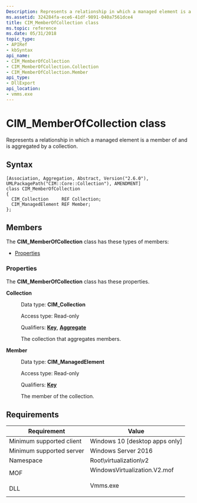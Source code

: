 ```yaml
---
Description: Represents a relationship in which a managed element is a member of and is aggregated by a collection.
ms.assetid: 324284fa-ece6-41df-9891-040a7561dce4
title: CIM_MemberOfCollection class
ms.topic: reference
ms.date: 05/31/2018
topic_type: 
- APIRef
- kbSyntax
api_name: 
- CIM_MemberOfCollection
- CIM_MemberOfCollection.Collection
- CIM_MemberOfCollection.Member
api_type: 
- DllExport
api_location: 
- vmms.exe
---
```


# CIM\_MemberOfCollection class

Represents a relationship in which a managed element is a member of and is aggregated by a collection.

## Syntax

``` syntax
[Association, Aggregation, Abstract, Version("2.6.0"), UMLPackagePath("CIM::Core::Collection"), AMENDMENT]
class CIM_MemberOfCollection
{
  CIM_Collection     REF Collection;
  CIM_ManagedElement REF Member;
};
```

## Members

The **CIM\_MemberOfCollection** class has these types of members:

-   [Properties](#properties)

### Properties

The **CIM\_MemberOfCollection** class has these properties.

<dl> <dt>

**Collection**
</dt> <dd> <dl> <dt>

Data type: **CIM\_Collection**
</dt> <dt>

Access type: Read-only
</dt> <dt>

Qualifiers: [**Key**](/windows/desktop/WmiSdk/key-qualifier), [**Aggregate**](/windows/desktop/WmiSdk/standard-qualifiers)
</dt> </dl>

The collection that aggregates members.

</dd> <dt>

**Member**
</dt> <dd> <dl> <dt>

Data type: **CIM\_ManagedElement**
</dt> <dt>

Access type: Read-only
</dt> <dt>

Qualifiers: [**Key**](/windows/desktop/WmiSdk/key-qualifier)
</dt> </dl>

The member of the collection.

</dd> </dl>

## Requirements



| Requirement | Value |
|-------------------------------------|---------------------------------------------------------------------------------------------------------|
| Minimum supported client<br/> | Windows 10 \[desktop apps only\]<br/>                                                             |
| Minimum supported server<br/> | Windows Server 2016<br/>                                                                          |
| Namespace<br/>                | Root\\virtualization\\v2<br/>                                                                     |
| MOF<br/>                      | <dl> <dt>WindowsVirtualization.V2.mof</dt> </dl> |
| DLL<br/>                      | <dl> <dt>Vmms.exe</dt> </dl>                     |



 

